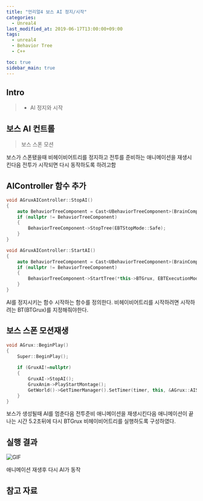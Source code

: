 ```yaml
---
title: "언리얼4 보스 AI 정지/시작"
categories: 
  - Unreal4
last_modified_at: 2019-06-17T13:00:00+09:00
tags: 
  - unreal4 
  - Behavior Tree
  - C++

toc: true
sidebar_main: true
---
```


## Intro

> - AI 정지와 시작

## 보스 AI 컨트롤

> 보스 스폰 모션

보스가 스폰됐을때 비헤이비어트리를 정지하고 전투를 준비하는 애니메이션을 재생시킨다음 전투가 시작되면 다시 동작하도록 하려고함

## AIController 함수 추가

```cpp
void AGruxAIController::StopAI()
{
	auto BehaviorTreeComponent = Cast<UBehaviorTreeComponent>(BrainComponent);
	if (nullptr != BehaviorTreeComponent)
	{
		BehaviorTreeComponent->StopTree(EBTStopMode::Safe);
	}
}

void AGruxAIController::StartAI()
{
	auto BehaviorTreeComponent = Cast<UBehaviorTreeComponent>(BrainComponent);
	if (nullptr != BehaviorTreeComponent)
	{
		BehaviorTreeComponent->StartTree(*this->BTGrux, EBTExecutionMode::Looped);
	}
}
```

AI를 정지시키는 함수 시작하는 함수를 정의한다. 비헤이비어트리를 시작하려면 시작하려는 BT(BTGrux)를 지정해줘야한다.


## 보스 스폰 모션재생

```cpp
void AGrux::BeginPlay()
{
	Super::BeginPlay();
	
	if (GruxAI!=nullptr)
	{
		GruxAI->StopAI();
		GruxAnim->PlayStartMontage();
		GetWorld()->GetTimerManager().SetTimer(timer, this, &AGrux::AIStart, 5.2f, false); // 시작 몽타주 재생후 패턴시작
	}
}
```

보스가 생성될때 AI를 멈춘다음 전투준비 애니메이션을 재생시킨다음 애니메이션이 끝나는 시간 5.2초뒤에 다시 BTGrux 비헤이비어트리를 실행하도록 구성하였다.


## 실행 결과

![GIF](https://github.com/lesslate/lesslate.github.io/blob/master/assets/img/Unreal/StartMotion/GIF.gif?raw=true)

애니메이션 재생후 다시 AI가 동작

## 참고 자료
